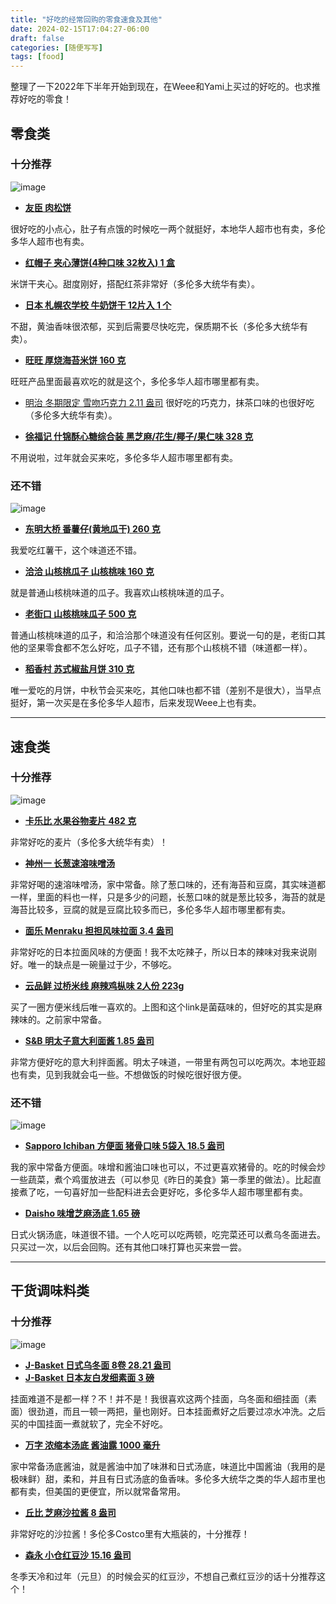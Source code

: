 ```yaml
---
title: "好吃的经常回购的零食速食及其他"
date: 2024-02-15T17:04:27-06:00
draft: false
categories: [随便写写]
tags: [food]
---
```


整理了一下2022年下半年开始到现在，在Weee和Yami上买过的好吃的。也求推荐好吃的零食！

<!--more-->

## 零食类

### 十分推荐

![image](/images/food1.png)

- [**友臣 肉松饼**](https://www.sayweee.com/zh/product/Youchen-Cake-Seasoned-with-Chicken-Meat-Floss-15pcs/26891)

很好吃的小点心，肚子有点饿的时候吃一两个就挺好，本地华人超市也有卖，多伦多华人超市也有卖。

- [**红帽子 夹心薄饼(4种口味 32枚入) 1 盒**](https://www.sayweee.com/zh/product/AkaiBohshi-Kukkia-Whipped-Chocolate-Sandwiched-with-Cookie-4-Flavor-32pcs/90079)

米饼干夹心。甜度刚好，搭配红茶非常好（多伦多大统华有卖）。

- [**日本 札幌农学校 牛奶饼干 12片入 1 个**](https://www.sayweee.com/zh/product/SAPPORO-AGRICULTURAL-COLLEGE-12-PIECES/1626)

不甜，黄油香味很浓郁，买到后需要尽快吃完，保质期不长（多伦多大统华有卖）。

- [**旺旺 厚烧海苔米饼 160 克**](https://www.sayweee.com/zh/product/Want-Want-Seaweed-Rice-Cracker-/24845)

旺旺产品里面最喜欢吃的就是这个，多伦多华人超市哪里都有卖。

- [明治 冬期限定 雪吻巧克力 2.11 盎司](https://www.sayweee.com/zh/product/Meiji-Meltyblend-Chocolate-/10094)
很好吃的巧克力，抹茶口味的也很好吃（多伦多大统华有卖）。

- [**徐福记 什锦酥心糖综合装 黑芝麻/花生/椰子/果仁味 328 克**](https://www.sayweee.com/zh/product/Hsufuchi-Assorted-Crisp-Candy/73308)

不用说啦，过年就会买来吃，多伦多华人超市哪里都有卖。

### 还不错

![image](/images/food2.png)

- [**东明大桥 番薯仔(黄地瓜干) 260 克**](https://www.sayweee.com/zh/product/Dong-Ming-Bridge-Dried-Sweet-Potato-/94241)

我爱吃红薯干，这个味道还不错。

- [**洽洽 山核桃瓜子 山核桃味 160 克**](https://www.sayweee.com/zh/product/ChaCha-Roasted-Sunflower-Seeds-Chinese-Pecan-Flavor/94440)

就是普通山核桃味道的瓜子。我喜欢山核桃味道的瓜子。

- [**老街口 山核桃味瓜子 500 克**](https://www.sayweee.com/zh/product/Lao-Jie-Kou-Sunflower-Seeds-Hickory-Flavor/94770)

普通山核桃味道的瓜子，和洽洽那个味道没有任何区别。要说一句的是，老街口其他的坚果零食都不怎么好吃，瓜子不错，还有那个山核桃不错（味道都一样）。

- [**稻香村 苏式椒盐月饼 310 克**](https://www.sayweee.com/zh/product/Dao-Xiang-Cun-Suzhou-Style-Spiced-Salt-Mooncake/2433)

唯一爱吃的月饼，中秋节会买来吃，其他口味也都不错（差别不是很大），当早点挺好，第一次买是在多伦多华人超市，后来发现Weee上也有卖。

---
## 速食类

### 十分推荐

![image](/images/food3.png)

- [**卡乐比 水果谷物麦片 482 克**](https://www.sayweee.com/zh/product/Calbee-Frugra-Regular/77953)


非常好吃的麦片（多伦多大统华有卖）！

- [**神州一 长葱速溶味噌汤**](https://www.sayweee.com/zh/product/Miko-Brand-Instant-Miso-Soup--Green-Onion-Flavor--8-pcs/85526)

非常好喝的速溶味噌汤，家中常备。除了葱口味的，还有海苔和豆腐，其实味道都一样，里面的料也一样，只是多少的问题，长葱口味的就是葱比较多，海苔的就是海苔比较多，豆腐的就是豆腐比较多而已，多伦多华人超市哪里都有卖。

- [**面乐 Menraku 担担风味拉面 3.4 盎司**](https://www.sayweee.com/zh/product/Menraku-Ramen-Soup--Spicy-Sesame/10439)

非常好吃的日本拉面风味的方便面！我不太吃辣子，所以日本的辣味对我来说刚好。唯一的缺点是一碗量过于少，不够吃。

- [**云品鲜 过桥米线 麻辣鸡枞味 2人份 223g**](https://www.sayweee.com/zh/product/YunPinXian-Yunnan-Rice-Noodles-Mushroom/48464)

买了一圈方便米线后唯一喜欢的。上图和这个link是菌菇味的，但好吃的其实是麻辣味的。之前家中常备。

- [**S&B 明太子意大利面酱 1.85 盎司**](https://www.sayweee.com/zh/product/S-B-Pasta-Sauce-mentaiko-Spicy-Cod-Roe-Flavor/90569)

非常方便好吃的意大利拌面酱。明太子味道，一带里有两包可以吃两次。本地亚超也有卖，见到我就会屯一些。不想做饭的时候吃很好很方便。

### 还不错

![image](/images/food4.png)

- [**Sapporo Ichiban 方便面 猪骨口味 5袋入 18.5 盎司**](https://www.sayweee.com/zh/product/Sapporo-Ichiban-Instant-Noodle--Tonkotsu-Flavor-5pk-/35533)

我的家中常备方便面。味增和酱油口味也可以，不过更喜欢猪骨的。吃的时候会炒一些蔬菜，煮个鸡蛋放进去（可以参见《昨日的美食》第一季里的做法）。比起直接煮了吃，一句喜好加一些配料进去会更好吃，多伦多华人超市哪里都有卖。

- [**Daisho 味增芝麻汤底 1.65 磅**](https://www.sayweee.com/zh/product/Daisho-Miso-and-Sesame-Hot-Pot-Soup-Base/104136?trace_id=f77a3936-7943-4ab8-8009-c909d1d2ee7f)

日式火锅汤底，味道很不错。一个人吃可以吃两顿，吃完菜还可以煮乌冬面进去。只买过一次，以后会回购。还有其他口味打算也买来尝一尝。

---
## 干货调味料类

### 十分推荐

![image](/images/food5.png)

- [**J-Basket 日式乌冬面 8卷 28.21 盎司**](https://www.sayweee.com/zh/product/J-Basket-Japanese-Udon-Noodles-8pc/95697)
- [**J-Basket 日本友白发细素面 3 磅**](https://www.sayweee.com/zh/product/J-Basket-Tomoshiraga-Somen-Noodle/10931)

挂面难道不是都一样？不！并不是！我很喜欢这两个挂面，乌冬面和细挂面（素面）很劲道，而且一顿一两把，量也刚好。日本挂面煮好之后要过凉水冲洗。之后买的中国挂面一煮就软了，完全不好吃。

- [**万字 浓缩本汤底 酱油露 1000 毫升**](https://www.sayweee.com/zh/product/Kikkoman-HonTsuyu-Soup-Base-/100745)

家中常备汤底酱油，就是酱油中加了味淋和日式汤底，味道比中国酱油（我用的是极味鲜）甜，柔和，并且有日式汤底的鱼香味。多伦多大统华之类的华人超市里也都有卖，但美国的更便宜，所以就常备常用。

- [**丘比 芝麻沙拉酱 8 盎司**](https://www.sayweee.com/zh/product/Kewpie-Deep-Roasted-Sesame-Dressing/95685)

非常好吃的沙拉酱！多伦多Costco里有大瓶装的，十分推荐！

- [**森永 小仓红豆沙 15.16 盎司**](https://www.sayweee.com/zh/product/Morinaga-Sweetened-Red-Beans-Paste/24624)

冬季天冷和过年（元旦）的时候会买的红豆沙，不想自己煮红豆沙的话十分推荐这个！
